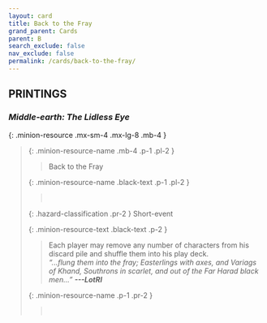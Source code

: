 ```yaml
---
layout: card
title: Back to the Fray
grand_parent: Cards
parent: B
search_exclude: false
nav_exclude: false
permalink: /cards/back-to-the-fray/
---
```


## PRINTINGS


### _Middle-earth: The Lidless Eye_

{: .minion-resource .mx-sm-4 .mx-lg-8 .mb-4 }
> {: .minion-resource-name .mb-4 .p-1 .pl-2 }
> > <div class="hazard-mp"></div>
> > <div class="card-name">Back to the Fray</div>
>
> {: .minion-resource-name .black-text .p-1 .pl-2 }
> > &nbsp;
>
> {: .hazard-classification .pr-2 }
> Short-event
>
> {: .minion-resource-text .black-text .p-2 }
> > Each player may remove any number of characters from his discard pile and shuffle them into his play deck.   <br>_“...flung them into the fray; Easterlings with axes, and Variags of Khand, Southrons in scarlet, and out of the Far Harad black men...”_ ***---&#65279;LotRI*** 
> 
> {: .minion-resource-name .p-1 .pr-2 }
> > <div class="card-shield"></div>
> > <div class="card-corruption-white">&nbsp;</div>
